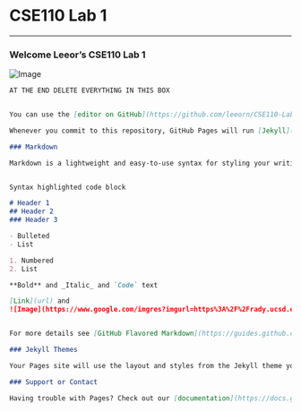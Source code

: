 # CSE110 Lab 1
______
### Welcome Leeor’s CSE110 Lab 1
![Image](https://www.google.com/imgres?imgurl=https%3A%2F%2Frady.ucsd.edu%2Fimages%2Fucsd%2520logo.png&imgrefurl=https%3A%2F%2Frady.ucsd.edu%2Fprograms%2Fundergraduate-programs%2Forganizations%2F&tbnid=jc1NLxqvV-GMrM&vet=12ahUKEwju7ZaT34buAhURiZ4KHXZeBy8QMygDegUIARCyAQ..i&docid=HGrh1b9-G_dYNM&w=670&h=670&q=ucsd&hl=en&ved=2ahUKEwju7ZaT34buAhURiZ4KHXZeBy8QMygDegUIARCyAQ)


```markdown
AT THE END DELETE EVERYTHING IN THIS BOX


You can use the [editor on GitHub](https://github.com/leeorn/CSE110-Lab1/edit/gh-pages/index.md) to maintain and preview the content for your website in Markdown files.

Whenever you commit to this repository, GitHub Pages will run [Jekyll](https://jekyllrb.com/) to rebuild the pages in your site, from the content in your Markdown files.

### Markdown

Markdown is a lightweight and easy-to-use syntax for styling your writing. It includes conventions for


Syntax highlighted code block

# Header 1
## Header 2
### Header 3

- Bulleted
- List

1. Numbered
2. List

**Bold** and _Italic_ and `Code` text

[Link](url) and 
![Image](https://www.google.com/imgres?imgurl=https%3A%2F%2Frady.ucsd.edu%2Fimages%2Fucsd%2520logo.png&imgrefurl=https%3A%2F%2Frady.ucsd.edu%2Fprograms%2Fundergraduate-programs%2Forganizations%2F&tbnid=jc1NLxqvV-GMrM&vet=12ahUKEwju7ZaT34buAhURiZ4KHXZeBy8QMygDegUIARCyAQ..i&docid=HGrh1b9-G_dYNM&w=670&h=670&q=ucsd&hl=en&ved=2ahUKEwju7ZaT34buAhURiZ4KHXZeBy8QMygDegUIARCyAQ)


For more details see [GitHub Flavored Markdown](https://guides.github.com/features/mastering-markdown/).

### Jekyll Themes

Your Pages site will use the layout and styles from the Jekyll theme you have selected in your [repository settings](https://github.com/leeorn/CSE110-Lab1/settings). The name of this theme is saved in the Jekyll `_config.yml` configuration file.

### Support or Contact

Having trouble with Pages? Check out our [documentation](https://docs.github.com/categories/github-pages-basics/) or [contact support](https://github.com/contact) and we’ll help you sort it out.
```
